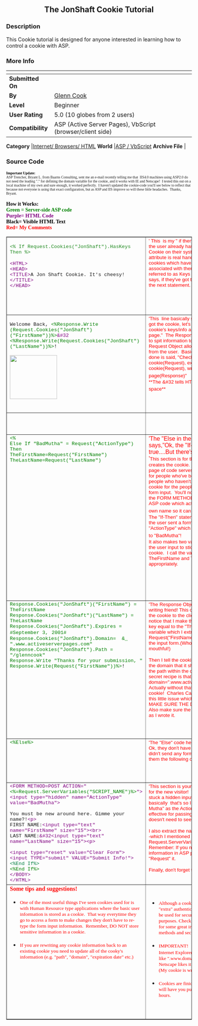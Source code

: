 ﻿<div align="center">

## The JonShaft Cookie Tutorial


</div>

### Description

This Cookie tutorial is designed for anyone interested in learning how to control a cookie with ASP.
 
### More Info
 


<span>             |<span>
---                |---
**Submitted On**   |
**By**             |[Glenn Cook](https://github.com/Planet-Source-Code/PSCIndex/blob/master/ByAuthor/glenn-cook.md)
**Level**          |Beginner
**User Rating**    |5.0 (10 globes from 2 users)
**Compatibility**  |ASP \(Active Server Pages\), VbScript \(browser/client side\)

**Category**       |[Internet/ Browsers/ HTML](https://github.com/Planet-Source-Code/PSCIndex/blob/master/ByCategory/internet-browsers-html__4-9.md)
**World**          |[ASP / VbScript](https://github.com/Planet-Source-Code/PSCIndex/blob/master/ByWorld/asp-vbscript.md)
**Archive File**   |[](https://github.com/Planet-Source-Code/glenn-cook-the-jonshaft-cookie-tutorial__4-6171/archive/master.zip)





### Source Code


<p><strong><font color="#000000" face="Verdana"><small><small>Important Update:</small></small></font></strong><br>
<font face="Verdana"><small><small>ASP Trencher, Bryant L. from Baarns
Consulting, sent me an e-mail recently telling me that&nbsp; IIS4.0 machines
using ASP2.0 do not need the leading &quot;.&quot; for defining the domain
variable for the cookie, and it works with IE and Netscape!&nbsp; I tested this
out on a local machine of my own and sure enough, it worked perfectly.&nbsp; I
haven't updated the cookie-code you'll see below to reflect that because not
everyone is using that exact configuration, but as ASP and IIS improve so will
these little headaches.&nbsp; Thanks, Bryant.<br>
</small></small></font><font color="#000000" face="Verdana"><br>
</font><font face="Verdana"><strong><font color="#000000">How it Works:</font><br>
<font color="#008000">Green = Server-side ASP code</font><font color="#000000"><br>
</font><font color="#800080">Purple= HTML Code</font><font color="#000000"><br>
Black= Visible HTML Text<br>
</font><font color="#ff0000">Red= My Comments</font></strong></font></p>
<table border="1" cellPadding="4" cellSpacing="0" width="100%">
 <tbody>
  <tr>
   <td vAlign="top" width="58%">
    <p><font face="Courier New" color="forestgreen" size="+0"><small>&lt;%
    If Request.Cookies(&quot;JonShaft&quot;).HasKeys Then %&gt;</small></font><font face="Courier New"><small><font color="limegreen" face><br>
    </font></small></font></p>
    <p><font face="Courier New"><small><font color="#800080">&lt;HTML&gt;<br>
    &lt;HEAD&gt;<br>
    &lt;TITLE&gt;</font>A Jon Shaft Cookie. It's cheesy!<font color="#800080">&lt;/TITLE&gt;</font><br>
    <font color="#800080">&lt;/HEAD&gt;<br>
    </font></small></font></p>
    <p><font color="#008000" face="Courier New"><small><br>
    </small></font>&nbsp;</p>
   </td>
   <td vAlign="top" width="42%"><small><font color="#ff0000" face="Arial">'
    This&nbsp; is my &quot; if then&quot; where I find out if the user
    already has the JonShaft Cookie on their system.&nbsp; The HasKeys
    attribute is real handy for checking cookies which have multiple values
    associated with them- those values are referred to as Keys by ASP.&nbsp;
    This cookie says, if they've got the cookie, execute the next statement.</font></small>
    <p>&nbsp;</p>
   </td>
  </tr>
  <tr>
   <td vAlign="top" width="58%">
    <p><font face="Courier New"><small>Welcome Back, <font color="#008000">&lt;%Response.Write
    (Request.Cookies(&quot;JonShaft&quot;)(&quot;FirstName&quot;))%&gt;</font><font color="#800080">&amp;#32</font></small><br>
    <small><font color="#008000">&lt;%Response.Write(Request.Cookies(&quot;JonShaft&quot;)(&quot;LastName&quot;))%&gt;</font><font color="#000000">!</font></small></font></p>
    <p><font face="Courier New"><small><font color="#ff0000"><em><small><img src="http://www.aspalliance.com/glenncook/images/cookieboy.jpg" width="128" height="119"></small></em></font></small></font></p>
   </td>
   <td vAlign="top" width="42%"><font color="#ff0000" face="Arial"><small>'This&nbsp;
    line basically says, &quot;OK, they've got the cookie, let's Request the
    cookie's keys/info and write them to the page.&quot;&nbsp; The Response
    Object allows me to spit information to the user, the Request Object
    allows me to extract it from the user.&nbsp; Basically what we've done
    is said, &quot;Check for cookie(Request), extract cookie(Request), write
    cookie to page(Response)&quot;</small><big><br>
    </big><small>**The &amp;#32 tells HTML to enter a space**</small></font><font color="#008000"><br>
    </font>
    <p>&nbsp;</p>
   </td>
  </tr>
  <tr>
   <td vAlign="top" width="58%">&nbsp;</td>
   <td vAlign="top" width="42%">
    <p>&nbsp;</p>
   </td>
  </tr>
  <tr>
   <td vAlign="top" width="58%"><font color="#008000" face="Courier New"><small>&lt;%<br>
    Else If &quot;BadMutha&quot; = Request(&quot;ActionType&quot;) Then</small><br>
    <small>TheFirstName=Request(&quot;FirstName&quot;)</small><br>
    <small>TheLastName=Request(&quot;LastName&quot;)</small></font></td>
   <td vAlign="top" width="42%"><font color="#ff0000" face="Arial"><small><small><font size="+0" color="#ff0000" face="Arial">'The
    &quot;Else in the first line says,&quot;Ok, the &quot;If-Then&quot;
    wasn't true....But there's more ahead!&quot;<br>
    </font></small><font size="+0">'</font>This section is for the form
    input and it creates the cookie.&nbsp; You see, this single page of code
    serves three functions: It's for people who've been here before, people
    who haven't, and it makes a cookie for the people based on their form
    input.&nbsp; You'll notice that just after the FORM METHOD html I have
    some ASP code which actually asks for it's own name so it can post to
    itself!</small><big><br>
    </big><small>The &quot;If-Then&quot; statement checks to see if the user
    sent a form with the name &quot;ActionType&quot; which has the value
    equal to &quot;BadMutha&quot;!</small><big><br>
    </big><small>It also makes two variables based on the user input to
    stick into the JonShaft cookie.&nbsp; I call the variables TheFirstName
    and TheLastName appropriately.</small></font>
    <p>&nbsp;</p>
    <p>&nbsp;</p>
   </td>
  </tr>
  <tr>
   <td vAlign="top" width="58%"><font face="Courier New"><font color="#008000"><small>Response.Cookies(&quot;JonShaft&quot;)(&quot;FirstName&quot;)
    = TheFirstName</small><br>
    <small>Response.Cookies(&quot;JonShaft&quot;)(&quot;LastName&quot;) =
    TheLastName</small><br>
    <small>Response.Cookies(&quot;JonShaft&quot;).Expires = #September 3,</small>
    <small>2001#<br>
    Response.Cookies(&quot;JonShaft&quot;).Domain=&nbsp; &amp;_ &quot;.www.activeserverpages.com&quot;</small><br>
    <small>Response.Cookies(&quot;JonShaft&quot;).Path = &quot;/glenncook&quot;<br>
    Response.Write &quot;Thanks for your submission, &quot;<br>
    Response.Write(Request(&quot;FirstName&quot;))%&gt;</small></font><small><font color="#000000">!</font></small></font></td>
   <td vAlign="top" width="42%"><small><font color="#ff0000" face="Arial">'The
    Response Object is your cookie writing friend! This code actually writes
    the cookie to the client's system.&nbsp; You'll notice that I make the
    The FirstName key equal to the &quot;TheFirstName&quot; variable which I
    extracted from the Request(&quot;FirstName&quot;) Querystring from the
    input form.(Whoooo! That was a mouthful!)</font></small>
    <p><small><font color="#ff0000" face="Arial">Then I tell the cookie when
    to expire, the domain that it should be sent to, and the path within the
    domain.&nbsp; But the secret recipe is that little period in the
    domain=&quot;.www.activeserverpages.com&quot;&nbsp; Actually without
    that little period, no cookie!&nbsp; Charles Carol helped me on this
    little issue which drove me nuts. &nbsp; MAKE SURE THE DOT IS THERE!
    Also make sure the path is EXACTLY as I wrote it.</font></small></p>
    <p>&nbsp;</p>
   </td>
  </tr>
  <tr>
   <td vAlign="top" width="58%"><font color="#008000" face="Courier New"><small>&lt;%Else%&gt;</small></font></td>
   <td vAlign="top" width="42%"><small><font color="#ff0000" face="Arial">'The
    &quot;Else&quot; code here basically says,&quot; Ok, they don't have the
    cookie and they didn't send any form information, send them the
    following code!</font></small>
    <p>&nbsp;</p>
   </td>
  </tr>
  <tr>
   <td vAlign="top" width="58%"><font face="Courier New"><small><font color="#800080">&lt;FORM
    METHOD=POST ACTION=&quot;</font><font color="#008000">&lt;%=Request.ServerVariables(&quot;SCRIPT_NAME&quot;)%&gt;</font><font color="#800080">&quot;&gt;</font><br>
    <font color="#800080">&lt;input type=&quot;hidden&quot; name=&quot;ActionType&quot;
    value=&quot;BadMutha&quot;&gt;</font><br>
    <br>
    You must be new around here. Gimme your name?!<font color="#800080">&lt;p&gt;</font><br>
    FIRST NAME:<font color="#800080">&lt;input type=&quot;text&quot;
    name=&quot;FirstName&quot; size=&quot;15&quot;&gt;&lt;br&gt;</font><br>
    LAST NAME:<font color="#800080">&amp;#32&lt;input type=&quot;text&quot;
    name=&quot;LastName&quot; size=&quot;15&quot;&gt;&lt;p&gt;<br>
    </font><br>
    <font color="#800080">&lt;input type=&quot;reset&quot; value=&quot;Clear
    Form&quot;&gt;<br>
    &lt;input TYPE=&quot;submit&quot; VALUE=&quot;Submit Info!&quot;&gt;</font><br>
    <font color="#008040">&lt;%End If%&gt;</font><br>
    <font color="#008000">&lt;%End If%&gt;</font><br>
    <font color="#800080">&lt;/BODY&gt;<br>
    &lt;/HTML&gt;<br>
    </font></small></font></td>
   <td vAlign="top" width="42%"><small><font color="#ff0000" face="Arial">'This
    section is your HTML input form for the new visitor!&nbsp; You'll notice
    that I stuck a hidden input box in there.&nbsp; Well basically&nbsp;
    that's so I can get &quot;Bad Mutha&quot; as the Action Type but is very
    effective for passing stuff that the user doesn't need to see.</font></small>
    <p><small><font color="#ff0000" face="Arial">I also extract the name of
    this asp page -which I mentioned above- using the
    Request.ServerVariables object.&nbsp; Remember: If you need some
    information in ASP pages, just &quot;Request&quot; it.</font></small></p>
    <p><small><font color="#ff0000" face="Arial">Finally, don't forget to
    End your If!</font></small></p>
   </td>
  </tr>
  <tr>
   <td vAlign="top" width="58%"><font color="#ff0000" face="Verdana"><strong>Some
    tips and suggestions!</strong></font>
    <ul>
     <li><font color="#ff0000" face="Verdana"><small>One of the most useful
      things I've seen cookies used for is with Human Resource type
      applications where the basic user information is stored as a cookie.&nbsp;
      That way everytime they go to access a form to make changes they
      don't have to re-type the form input information.&nbsp; Remember, DO
      NOT store sensitive information in a cookie.</small></font></li>
    </ul>
    <ul>
     <li><font color="#ff0000" face="Verdana"><small>If you are rewriting
      any cookie information back to an existing cookie you need to update
      all of the cooky's information (e.g. &quot;path&quot;,
      &quot;domain&quot;, &quot;expiration date&quot; etc.)</small></font></li>
    </ul>
    <p>&nbsp;</p>
   </td>
   <td vAlign="top" width="42%">&nbsp;
    <ul>
     <li><small><font color="#ff0000" face="Verdana">Although a cookie
      might be useful for &quot;extra&quot; authentication, it should
      never be used for secure authentication purposes. Check out <a href="http://www.activeserverpages.com/flicks/">Kevin
      Flicks</a> site for some great info on authentication methods and
      security considerations.</font></small></li>
    </ul>
    <ul>
     <li><font color="#ff0000" face="Verdana"><small>IMPORTANT!</small><br>
      <small>Internet Explorer likes the domain info like &quot;.www.domain.com&quot;
      where Netscape likes it like &quot;.domain.com&quot;.&nbsp; (My
      cookie is written for Explorer.)</small></font></li>
    </ul>
    <ul>
     <li><font color="#ff0000" face="Verdana"><small>Cookies are finicky.&nbsp;
      Any little mistake will have you pulling your hair out for hours.</small></font></li>
    </ul>
    <p>&nbsp;</p>
   </td>
  </tr>
 </tbody>
</table>
<p></p>

